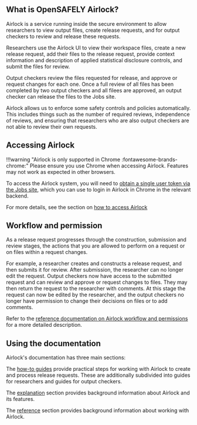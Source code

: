 ## What is OpenSAFELY Airlock?

Airlock is a service running inside the secure environment to allow researchers to
view output files, create release requests, and for output checkers to review and
release these requests.

Researchers use the Airlock UI to view their workspace files, create a new release request, add their files to the release request, provide context information and
description of applied statistical disclosure controls, and submit the files for review.

Output checkers review the files requested for release, and approve or request changes for
each one. Once a full review of all files has been completed by two output checkers and all
filees are approved, an output checker can release the files to the Jobs site.

Airlock allows us to enforce some safety controls and policies automatically. This includes things such as the number of required reviews, independence of reviews, and ensuring that researchers who are also output checkers are not able to review their own requests.


## Accessing Airlock

!!!warning "Airlock is only supported in Chrome :fontawesome-brands-chrome:"
    Please ensure you use Chrome when accessing Airlock. Features
    may not work as expected in other browsers.

To access the Airlock system, you will need to [obtain a single user token via the Jobs site](how-tos/access-airlock.md),
which you can use to login in Airlock in Chrome in the relevant backend.

For more details, see the section on [how to access Airlock](how-tos/access-airlock.md)


## Workflow and permission

As a release request progresses through the construction, submission and review stages, the
actions that you are allowed to perform on a request or on files within a request changes.

For example, a researcher creates and constructs a release request, and then submits it
for review. After submission, the researcher can no longer edit the request. Output checkers
now have access to the submitted request and can review and approve or request changes to
files. They may then return the request to the researcher with comments.  At this stage the
request can now be edited by the researcher, and the output checkers no longer have
permission to change their decisions on files or to add comments.

Refer to the [reference documentation on Airlock workflow and permissions](explanation/workflow-and-permissions.md) for a more detailed description.


## Using the documentation

Airlock's documentation has three main sections:

The [how-to guides](how-tos/index.md) provide practical steps for working with Airlock to create and process release requests. These are additionally subdivided into guides for researchers and guides for output checkers.

The [explanation](explanation/index.md) section provides background information about Airlock and its features.

The [reference](reference/index.md) section provides background information about working with Airlock.
